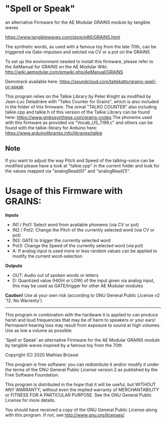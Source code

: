 # "Spell or Speak" 

an alternative Firmware for the AE Modular GRAINS module by tangible waves

https://www.tangiblewaves.com/store/p86/GRAINS.html

The synthetic words, as used with a famous toy from the late 70th, can be triggered via Gate-impulses and selcted via CV or a pot on the GRAINS
  
To set up the environment needed to install this firmware, please refer to the AeManual for GRAINS on the AE Modular Wiki: http://wiki.aemodular.com/pmwiki.php/AeManual/GRAINS

Demotrack available here: https://soundcloud.com/taitekatto/grains-spell-or-speak
  
This program relies on the Talkie Library by Peter Knight as modified by Jean-Luc Deladrière with "Talko Counter for Grains", which is also included in the folder of this firmware. The orinal "TALKO COUNTER" also including talkie.cpp and talkie.h of this version of the Talkie Library can be found here: https://www.ginkosynthese.com/grains-codes
The phonems used with this firmware as provided via "Vocab_US_TI99.c" and others can be found with the talkie-library for Arduino here: https://www.arduinolibraries.info/libraries/talkie 
  
## Note

If you want to adjust the way Pitch and Speed of the talking-voice can be modified please have a look at "talkie.cpp" in the current folder and look for the values mapped via "analogRead(0)" and "analogRead(1)".

# Usage of this Firmware with GRAINS:

__Inputs__

* IN1 / Pot1: Select word from available phonems (via CV or pot)
* IN2 / Pot2: Change the Pitch of the currently selected word (via CV or pot)
* IN3:        GATE to trigger the currently selected word
* Pot3:       Change the Speed of the currently selected word (via pot)
* A:          If analog input is used more or less random values can be applied to modify the current word-selection

__Outputs__

* OUT:        Audio out of spoken words or letters
* D:          Quantized value (HIGH or LOW) of the input given via analog input, this may be used as GATE/trigger for other AE Modular modules

__Caution!__ Use at your own risk  (according to GNU General Public License v2 '12. No Warrenty')

-------------------------------------------------------------  

This program in combination with the hardware it is applied to can produce harsh and loud frequencies that may be of harm to speakers or your ears! Permanent hearing loss may result from exposure to sound at high volumes. Use as low a volume as possible.

'Spell or Speak' an alternative Firmware for the AE Modular GRAINS module by tangible waves inspired by a famous toy from the 70th

Copyright (C) 2020  Mathias Brüssel

This program is free software: you can redistribute it and/or modify
it under the terms of the GNU General Public License version 2 as published by the Free Software Foundation.

This program is distributed in the hope that it will be useful,
but WITHOUT ANY WARRANTY; without even the implied warranty of
MERCHANTABILITY or FITNESS FOR A PARTICULAR PURPOSE.  See the
GNU General Public License for more details.

You should have received a copy of the GNU General Public License
along with this program.  If not, see <http://www.gnu.org/licenses/>.


